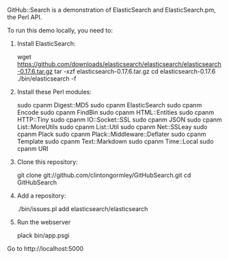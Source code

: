 GitHub::Search is a demonstration of ElasticSearch and ElasticSearch.pm,
the Perl API.

To run this demo locally, you need to:

1) Install ElasticSearch:

    wget https://github.com/downloads/elasticsearch/elasticsearch/elasticsearch-0.17.6.tar.gz
    tar -xzf elasticsearch-0.17.6.tar.gz
    cd elasticsearch-0.17.6
    ./bin/elasticsearch -f

2) Install these Perl modules:

    sudo cpanm Digest::MD5
    sudo cpanm ElasticSearch
    sudo cpanm Encode
    sudo cpanm FindBin
    sudo cpanm HTML::Entities
    sudo cpanm HTTP::Tiny
    sudo cpanm IO::Socket::SSL
    sudo cpanm JSON
    sudo cpanm List::MoreUtils
    sudo cpanm List::Util
    sudo cpanm Net::SSLeay
    sudo cpanm Plack
    sudo cpanm Plack::Middleware::Deflater
    sudo cpanm Template
    sudo cpanm Text::Markdown
    sudo cpanm Time::Local
    sudo cpanm URI

3) Clone this repository:

    git clone git://github.com/clintongormley/GitHubSearch.git
    cd GitHubSearch

4) Add a repository:

    ./bin/issues.pl add elasticsearch/elasticsearch 

5) Run the webserver

    plack bin/app.psgi

Go to http://localhost:5000




